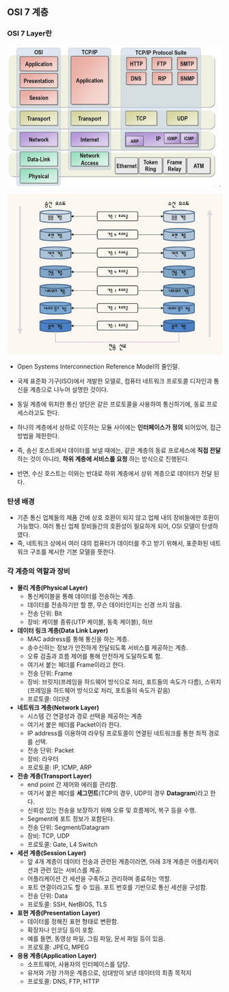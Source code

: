 ## OSI 7 계층

### OSI 7 Layer란

![osi-7-layer](./osi-7-layer.png)

![osi-7-layer2](./osi-7-layer2.jpeg)

- Open Systems Interconnection Reference Model의 줄인말.
- 국제 표준화 기구(ISO)에서 개발한 모델로, 컴퓨터 네트워크 프로토콜 디자인과 통신을 계층으로 나누어 설명한 것이다.

- 동일 계층에 위치한 통신 양단은 같은 프로토콜을 사용하여 통신하기에, 동료 프로세스라고도 한다.
- 하나의 계층에서 상하로 이웃하는 모듈 사이에는 __인터페이스가 정의__ 되어있어, 접근 방법을 제한한다.
- 즉, 송신 호스트에서 데이터를 보낼 때에는, 같은 계층의 동료 프로세스에 __직접 전달__ 하는 것이 아니라, __하위 계층에 서비스를 요청__ 하는 방식으로 진행된다.
- 반면, 수신 호스트는 이와는 반대로 하위 계층에서 상위 계층으로 데이터가 전달 된다.



### 탄생 배경

- 기존 통신 업체들의 제품 간에 상호 호환이 되지 않고 업체 내의 장비들에만 호환이 가능했다. 여러 통신 업체 장비들간의 호환성이 필요하게 되어, OSI 모델이 탄생하였다.
- 즉, 네트워크 상에서 여러 대의 컴퓨터가 데이터를 주고 받기 위해서, 표준화된 네트워크 구조를 제시한 기본 모델을 뜻한다.



### 각 계층의 역할과 장비

- __물리 계층(Physical Layer)__
  - 통신케이블을 통해 데이터를 전송하는 계층.
  - 데이터를 전송하기만 할 뿐, 무슨 데이터인지는 신경 쓰지 않음.
  - 전송 단위: Bit
  - 장비: 케이블 종류(UTP 케이블, 동축 케이블), 허브
- __데이터 링크 계층(Data Link Layer)__
  - MAC address를 통해 통신을 하는 계층.
  - 송수신하는 정보가 안전하게 전달되도록 서비스를 제공하는 계층.
  - 오류 검출과 흐름 제어를 통해 안전하게 도달하도록 함.
  - 여기서 붙는 헤더를 Frame이라고 한다.
  - 전송 단위: Frame
  - 장비: 브릿지(프레임을 하드웨어 방식으로 처리, 포트들의 속도가 다름), 스위치(프레임을 하드웨어 방식으로 처리, 포트들의 속도가 같음)
  - 프로토콜: 이더넷
- __네트워크 계층(Network Layer)__
  - 시스템 간 연결성과 경로 선택을 제공하는 계층
  - 여기서 붙은 헤더를 Packet이라 한다.
  - IP address를 이용하여 라우팅 프로토콜이 연결된 네트워크를 통한 최적 경로를 선택.
  - 전송 단위: Packet
  - 장비: 라우터
  - 프로토콜: IP, ICMP, ARP
- __전송 계층(Transport Layer)__
  - end point 간 제어와 에러를 관리함.
  - 여기서 붙은 헤더를 __세그먼트__(TCP의 경우, UDP의 경우 __Datagram__)라고 한다.
  - 신뢰성 있는 전송을 보장하기 위해 오류 및 흐름제어, 복구 등을 수행.
  - Segment에 포트 정보가 포함된다.
  - 전송 단위: Segment/Datagram
  - 장비: TCP, UDP
  - 프로토콜: Gate, L4 Switch
- __세션 계층(Session Layer)__
  - 앞 4개 계층이 데이터 전송과 관련된 계층이라면, 아래 3개 계층은 어플리케이션과 관련 있는 서비스를 제공.
  - 어플리케이션 간 세션을 구축하고 관리하며 종료하는 역할.
  - 포트 연결이라고도 할 수 있음. 포트 번호를 기반으로 통신 세션을 구성함.
  - 전송 단위: Data
  - 프로토콜: SSH, NetBIOS, TLS
- __표현 계층(Presentation Layer)__
  - 데이터를 정해진 표현 형태로 변환함.
  - 확장자나 인코딩 등이 포함.
  - 예를 들면, 동영상 파일, 그림 파일, 문서 파일 등이 있음.
  - 프로토콜: JPEG, MPEG
- __응용 계층(Application Layer)__
  - 소프트웨어, 사용자의 인터페이스를 담당.
  - 유저와 가장 가까운 계층으로, 상대방이 보낸 데이터의 최종 목적지
  - 프로토콜: DNS, FTP, HTTP